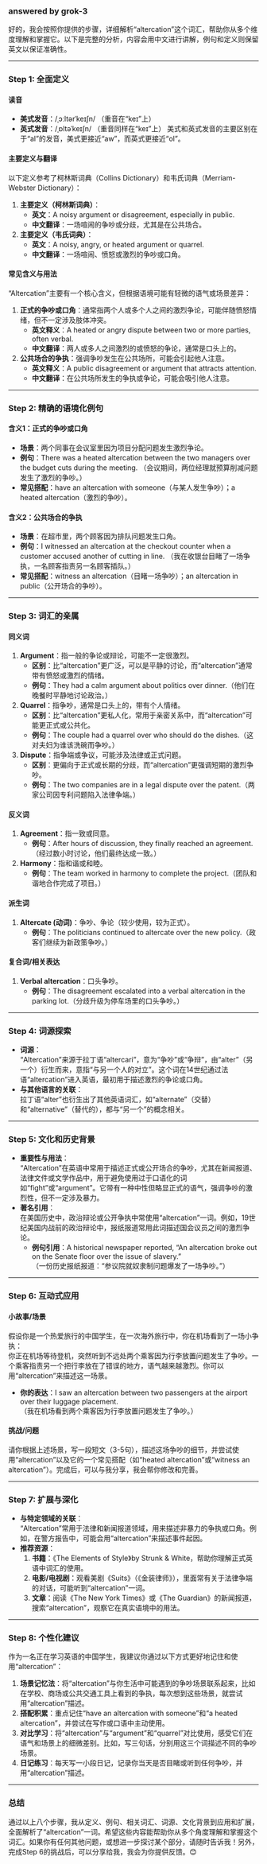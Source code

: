 ### answered by grok-3
好的，我会按照你提供的步骤，详细解析“altercation”这个词汇，帮助你从多个维度理解和掌握它。以下是完整的分析，内容会用中文进行讲解，例句和定义则保留英文以保证准确性。

---

### **Step 1: 全面定义**

#### **读音**
- **美式发音**：/ˌɔːltərˈkeɪʃn/ （重音在“keɪ”上）
- **英式发音**：/ˌɒltəˈkeɪʃn/ （重音同样在“keɪ”上）
美式和英式发音的主要区别在于“al”的发音，美式更接近“aw”，而英式更接近“ol”。

#### **主要定义与翻译**
以下定义参考了柯林斯词典（Collins Dictionary）和韦氏词典（Merriam-Webster Dictionary）：

1. **主要定义（柯林斯词典）**：
   - **英文**：A noisy argument or disagreement, especially in public.
   - **中文翻译**：一场喧闹的争吵或分歧，尤其是在公共场合。
2. **主要定义（韦氏词典）**：
   - **英文**：A noisy, angry, or heated argument or quarrel.
   - **中文翻译**：一场喧闹、愤怒或激烈的争吵或口角。

#### **常见含义与用法**
“Altercation”主要有一个核心含义，但根据语境可能有轻微的语气或场景差异：
1. **正式的争吵或口角**：通常指两个人或多个人之间的激烈争论，可能伴随愤怒情绪，但不一定涉及肢体冲突。
   - **英文释义**：A heated or angry dispute between two or more parties, often verbal.
   - **中文翻译**：两人或多人之间激烈的或愤怒的争论，通常是口头上的。
2. **公共场合的争执**：强调争吵发生在公共场所，可能会引起他人注意。
   - **英文释义**：A public disagreement or argument that attracts attention.
   - **中文翻译**：在公共场所发生的争执或争论，可能会吸引他人注意。

---

### **Step 2: 精确的语境化例句**

#### **含义1：正式的争吵或口角**
- **场景**：两个同事在会议室里因为项目分配问题发生激烈争论。
- **例句**：There was a heated altercation between the two managers over the budget cuts during the meeting.
  （会议期间，两位经理就预算削减问题发生了激烈的争吵。）
- **常见搭配**：have an altercation with someone（与某人发生争吵）；a heated altercation（激烈的争吵）。

#### **含义2：公共场合的争执**
- **场景**：在超市里，两个顾客因为排队问题发生口角。
- **例句**：I witnessed an altercation at the checkout counter when a customer accused another of cutting in line.
  （我在收银台目睹了一场争执，一名顾客指责另一名顾客插队。）
- **常见搭配**：witness an altercation（目睹一场争吵）；an altercation in public（公开场合的争吵）。

---

### **Step 3: 词汇的亲属**

#### **同义词**
1. **Argument**：指一般的争论或辩论，可能不一定很激烈。
   - **区别**：比“altercation”更广泛，可以是平静的讨论，而“altercation”通常带有愤怒或激烈的情绪。
   - **例句**：They had a calm argument about politics over dinner.（他们在晚餐时平静地讨论政治。）
2. **Quarrel**：指争吵，通常是口头上的，带有个人情绪。
   - **区别**：比“altercation”更私人化，常用于亲密关系中，而“altercation”可能更正式或公共化。
   - **例句**：The couple had a quarrel over who should do the dishes.（这对夫妇为谁该洗碗而争吵。）
3. **Dispute**：指争端或争议，可能涉及法律或正式问题。
   - **区别**：更偏向于正式或长期的分歧，而“altercation”更强调短期的激烈争吵。
   - **例句**：The two companies are in a legal dispute over the patent.（两家公司因专利问题陷入法律争端。）

#### **反义词**
1. **Agreement**：指一致或同意。
   - **例句**：After hours of discussion, they finally reached an agreement.（经过数小时讨论，他们最终达成一致。）
2. **Harmony**：指和谐或和睦。
   - **例句**：The team worked in harmony to complete the project.（团队和谐地合作完成了项目。）

#### **派生词**
1. **Altercate (动词)**：争吵、争论（较少使用，较为正式）。
   - **例句**：The politicians continued to altercate over the new policy.（政客们继续为新政策争吵。）

#### **复合词/相关表达**
1. **Verbal altercation**：口头争吵。
   - **例句**：The disagreement escalated into a verbal altercation in the parking lot.（分歧升级为停车场里的口头争吵。）

---

### **Step 4: 词源探索**

- **词源**：  
  “Altercation”来源于拉丁语“altercari”，意为“争吵”或“争辩”，由“alter”（另一个）衍生而来，意指“与另一个人的对立”。这个词在14世纪通过法语“altercation”进入英语，最初用于描述激烈的争论或口角。
- **与其他语言的关联**：  
  拉丁语“alter”也衍生出了其他英语词汇，如“alternate”（交替）和“alternative”（替代的），都与“另一个”的概念相关。

---

### **Step 5: 文化和历史背景**

- **重要性与用法**：  
  “Altercation”在英语中常用于描述正式或公开场合的争吵，尤其在新闻报道、法律文件或文学作品中，用于避免使用过于口语化的词如“fight”或“argument”。它带有一种中性但略显正式的语气，强调争吵的激烈性，但不一定涉及暴力。
- **著名引用**：  
  在美国历史中，政治辩论或公开争执中常使用“altercation”一词。例如，19世纪美国内战前的政治辩论中，报纸报道常用此词描述国会议员之间的激烈争论。  
  - **例句引用**：A historical newspaper reported, “An altercation broke out on the Senate floor over the issue of slavery.”  
    （一份历史报纸报道：“参议院就奴隶制问题爆发了一场争吵。”）

---

### **Step 6: 互动式应用**

#### **小故事/场景**
假设你是一个热爱旅行的中国学生，在一次海外旅行中，你在机场看到了一场小争执：  
你正在机场等待登机，突然听到不远处两个乘客因为行李放置问题发生了争吵。一个乘客指责另一个把行李放在了错误的地方，语气越来越激烈。你可以用“altercation”来描述这一场景。  
- **你的表达**：I saw an altercation between two passengers at the airport over their luggage placement.  
  （我在机场看到两个乘客因为行李放置问题发生了争吵。）

#### **挑战/问题**
请你根据上述场景，写一段短文（3-5句），描述这场争吵的细节，并尝试使用“altercation”以及它的一个常见搭配（如“heated altercation”或“witness an altercation”）。完成后，可以与我分享，我会帮你修改和完善。

---

### **Step 7: 扩展与深化**

- **与特定领域的关联**：  
  “Altercation”常用于法律和新闻报道领域，用来描述非暴力的争执或口角。例如，在警方报告中，可能会用“altercation”来描述事件起因。
- **推荐资源**：  
  1. **书籍**：《The Elements of Style》by Strunk & White，帮助你理解正式英语中词汇的使用。
  2. **电影/电视剧**：观看美剧《Suits》（《金装律师》），里面常有关于法律争端的对话，可能听到“altercation”一词。
  3. **文章**：阅读《The New York Times》或《The Guardian》的新闻报道，搜索“altercation”，观察它在真实语境中的用法。

---

### **Step 8: 个性化建议**

作为一名正在学习英语的中国学生，我建议你通过以下方式更好地记住和使用“altercation”：
1. **场景记忆法**：将“altercation”与你生活中可能遇到的争吵场景联系起来，比如在学校、商场或公共交通工具上看到的争执，每次想到这些场景，就尝试用“altercation”描述。
2. **搭配积累**：重点记住“have an altercation with someone”和“a heated altercation”，并尝试在写作或口语中主动使用。
3. **对比学习**：将“altercation”与“argument”和“quarrel”对比使用，感受它们在语气和场景上的细微差别。比如，写三句话，分别用这三个词描述不同的争吵场景。
4. **日记练习**：每天写一小段日记，记录你当天是否目睹或听到任何争吵，并用“altercation”描述。

---

### **总结**
通过以上八个步骤，我从定义、例句、相关词汇、词源、文化背景到应用和扩展，全面解析了“altercation”一词。希望这些内容能帮助你从多个角度理解和掌握这个词汇。如果你有任何其他问题，或想进一步探讨某个部分，请随时告诉我！另外，完成Step 6的挑战后，可以分享给我，我会为你提供反馈。😊